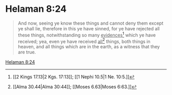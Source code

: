# Helaman 8:24

> And now, seeing ye know these things and cannot deny them except ye shall lie, therefore in this ye have sinned, for ye have rejected all these things, notwithstanding so many <u>evidences</u>[^a] which ye have received; yea, even ye have received <u>all</u>[^b] things, both things in heaven, and all things which are in the earth, as a witness that they are true.

[Helaman 8:24](https://www.churchofjesuschrist.org/study/scriptures/bofm/hel/8?lang=eng&id=p24#p24)


[^a]: [[2 Kings 17.13|2 Kgs. 17:13]]; [[1 Nephi 10.5|1 Ne. 10:5.]]
[^b]: [[Alma 30.44|Alma 30:44]]; [[Moses 6.63|Moses 6:63.]]
